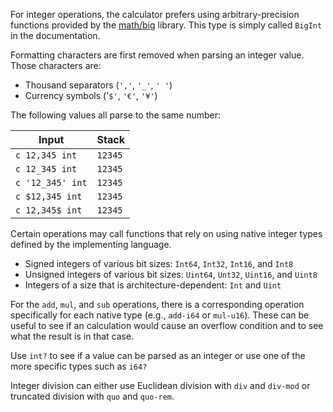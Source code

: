 For integer operations, the calculator prefers using arbitrary-precision
functions provided by the [math/big](https://pkg.go.dev/math/big) library.
This type is simply called `BigInt` in the documentation.

Formatting characters are first removed when parsing an integer value. Those
characters are:

- Thousand separators (`','`, `'_'`, `' '`)
- Currency symbols ('`$'`, `'€'`, `'¥'`)

The following values all parse to the same number:

<!-- test: parse-formatting-int -->

| Input            | Stack
|------------------|-------------
| `c 12,345 int`   | `12345`
| `c 12_345 int`   | `12345`
| `c '12_345' int` | `12345`
| `c $12,345 int`  | `12345`
| `c 12,345$ int`  | `12345`

Certain operations may call functions that rely on using native integer types
defined by the implementing language.

- Signed integers of various bit sizes: `Int64`, `Int32`, `Int16`, and `Int8`
- Unsigned integers of various bit sizes: `Uint64`, `Unt32`, `Uint16`, and `Uint8`
- Integers of a size that is architecture-dependent: `Int` and `Uint`

For the `add`, `mul`, and `sub` operations, there is a corresponding
operation specifically for each native type (e.g., `add-i64` or
`mul-u16`). These can be useful to see if an calculation would cause an
overflow condition and to see what the result is in that case.

Use `int?` to see if a value can be parsed as an integer or use one of the
more specific types such as `i64?`

Integer division can either use Euclidean division with `div` and `div-mod`
or truncated division with `quo` and `quo-rem`.


